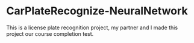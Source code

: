 # CarPlateRecognize-NeuralNetwork
This is a license plate recognition project, my partner and I made this project our course completion test.
